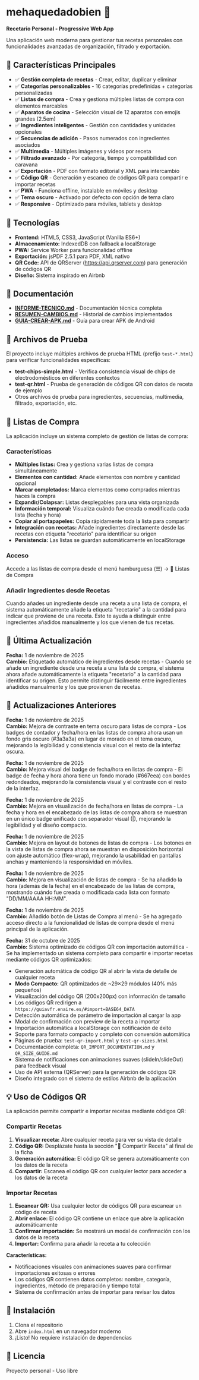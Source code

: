 # mehaquedadobien 🍳

**Recetario Personal - Progressive Web App**

Una aplicación web moderna para gestionar tus recetas personales con funcionalidades avanzadas de organización, filtrado y exportación.

## 🚀 Características Principales

- ✅ **Gestión completa de recetas** - Crear, editar, duplicar y eliminar
- ✅ **Categorías personalizables** - 16 categorías predefinidas + categorías personalizadas
- ✅ **Listas de compra** - Crea y gestiona múltiples listas de compra con elementos marcables
- ✅ **Aparatos de cocina** - Selección visual de 12 aparatos con emojis grandes (2.5em)
- ✅ **Ingredientes inteligentes** - Gestión con cantidades y unidades opcionales
- ✅ **Secuencias de adición** - Pasos numerados con ingredientes asociados
- ✅ **Multimedia** - Múltiples imágenes y videos por receta
- ✅ **Filtrado avanzado** - Por categoría, tiempo y compatibilidad con caravana
- ✅ **Exportación** - PDF con formato editorial y XML para intercambio
- ✅ **Código QR** - Generación y escaneo de códigos QR para compartir e importar recetas
- ✅ **PWA** - Funciona offline, instalable en móviles y desktop
- ✅ **Tema oscuro** - Activado por defecto con opción de tema claro
- ✅ **Responsive** - Optimizado para móviles, tablets y desktop

## 📱 Tecnologías

- **Frontend:** HTML5, CSS3, JavaScript (Vanilla ES6+)
- **Almacenamiento:** IndexedDB con fallback a localStorage
- **PWA:** Service Worker para funcionalidad offline
- **Exportación:** jsPDF 2.5.1 para PDF, XML nativo
- **QR Code:** API de QRServer (https://api.qrserver.com) para generación de códigos QR
- **Diseño:** Sistema inspirado en Airbnb

## 📖 Documentación

- **[INFORME-TECNICO.md](INFORME-TECNICO.md)** - Documentación técnica completa
- **[RESUMEN-CAMBIOS.md](RESUMEN-CAMBIOS.md)** - Historial de cambios implementados
- **[GUIA-CREAR-APK.md](GUIA-CREAR-APK.md)** - Guía para crear APK de Android

## 🧪 Archivos de Prueba

El proyecto incluye múltiples archivos de prueba HTML (prefijo `test-*.html`) para verificar funcionalidades específicas:
- **test-chips-simple.html** - Verifica consistencia visual de chips de electrodomésticos en diferentes contextos
- **test-qr.html** - Prueba de generación de códigos QR con datos de receta de ejemplo
- Otros archivos de prueba para ingredientes, secuencias, multimedia, filtrado, exportación, etc.

## 🛒 Listas de Compra

La aplicación incluye un sistema completo de gestión de listas de compra:

### Características

- **Múltiples listas:** Crea y gestiona varias listas de compra simultáneamente
- **Elementos con cantidad:** Añade elementos con nombre y cantidad opcional
- **Marcar completados:** Marca elementos como comprados mientras haces la compra
- **Expandir/Colapsar:** Listas desplegables para una vista organizada
- **Información temporal:** Visualiza cuándo fue creada o modificada cada lista (fecha y hora)
- **Copiar al portapapeles:** Copia rápidamente toda la lista para compartir
- **Integración con recetas:** Añade ingredientes directamente desde las recetas con etiqueta "recetario" para identificar su origen
- **Persistencia:** Las listas se guardan automáticamente en localStorage

### Acceso

Accede a las listas de compra desde el menú hamburguesa (☰) → 🛒 Listas de Compra

### Añadir Ingredientes desde Recetas

Cuando añades un ingrediente desde una receta a una lista de compra, el sistema automáticamente añade la etiqueta "recetario" a la cantidad para indicar que proviene de una receta. Esto te ayuda a distinguir entre ingredientes añadidos manualmente y los que vienen de tus recetas.

## 🎨 Última Actualización

**Fecha:** 1 de noviembre de 2025  
**Cambio:** Etiquetado automático de ingredientes desde recetas - Cuando se añade un ingrediente desde una receta a una lista de compra, el sistema ahora añade automáticamente la etiqueta "recetario" a la cantidad para identificar su origen. Esto permite distinguir fácilmente entre ingredientes añadidos manualmente y los que provienen de recetas.

## 📝 Actualizaciones Anteriores

**Fecha:** 1 de noviembre de 2025  
**Cambio:** Mejora de contraste en tema oscuro para listas de compra - Los badges de contador y fecha/hora en las listas de compra ahora usan un fondo gris oscuro (#3a3a3a) en lugar de morado en el tema oscuro, mejorando la legibilidad y consistencia visual con el resto de la interfaz oscura.

**Fecha:** 1 de noviembre de 2025  
**Cambio:** Mejora visual del badge de fecha/hora en listas de compra - El badge de fecha y hora ahora tiene un fondo morado (#667eea) con bordes redondeados, mejorando la consistencia visual y el contraste con el resto de la interfaz.

**Fecha:** 1 de noviembre de 2025  
**Cambio:** Mejora en visualización de fecha/hora en listas de compra - La fecha y hora en el encabezado de las listas de compra ahora se muestran en un único badge unificado con separador visual (|), mejorando la legibilidad y el diseño compacto.

**Fecha:** 1 de noviembre de 2025  
**Cambio:** Mejora en layout de botones de listas de compra - Los botones en la vista de listas de compra ahora se muestran en disposición horizontal con ajuste automático (flex-wrap), mejorando la usabilidad en pantallas anchas y manteniendo la responsividad en móviles.

**Fecha:** 1 de noviembre de 2025  
**Cambio:** Mejora en visualización de listas de compra - Se ha añadido la hora (además de la fecha) en el encabezado de las listas de compra, mostrando cuándo fue creada o modificada cada lista con formato "DD/MM/AAAA HH:MM".

**Fecha:** 1 de noviembre de 2025  
**Cambio:** Añadido botón de Listas de Compra al menú - Se ha agregado acceso directo a la funcionalidad de listas de compra desde el menú principal de la aplicación.

**Fecha:** 31 de octubre de 2025  
**Cambio:** Sistema optimizado de códigos QR con importación automática - Se ha implementado un sistema completo para compartir e importar recetas mediante códigos QR optimizados:
- Generación automática de código QR al abrir la vista de detalle de cualquier receta
- **Modo Compacto:** QR optimizados de ~29×29 módulos (40% más pequeños)
- Visualización del código QR (200x200px) con información de tamaño
- Los códigos QR redirigen a `https://guiavfr.enaire.es/#import=BASE64_DATA`
- Detección automática de parámetro de importación al cargar la app
- Modal de confirmación con preview de la receta a importar
- Importación automática a localStorage con notificación de éxito
- Soporte para formato compacto y completo con conversión automática
- Páginas de prueba: `test-qr-import.html` y `test-qr-sizes.html`
- Documentación completa: `QR_IMPORT_DOCUMENTATION.md` y `QR_SIZE_GUIDE.md`
- Sistema de notificaciones con animaciones suaves (slideIn/slideOut) para feedback visual
- Uso de API externa (QRServer) para la generación de códigos QR
- Diseño integrado con el sistema de estilos Airbnb de la aplicación

## 💡 Uso de Códigos QR

La aplicación permite compartir e importar recetas mediante códigos QR:

### Compartir Recetas

1. **Visualizar receta:** Abre cualquier receta para ver su vista de detalle
2. **Código QR:** Desplázate hasta la sección "📱 Compartir Receta" al final de la ficha
3. **Generación automática:** El código QR se genera automáticamente con los datos de la receta
4. **Compartir:** Escanea el código QR con cualquier lector para acceder a los datos de la receta

### Importar Recetas

1. **Escanear QR:** Usa cualquier lector de códigos QR para escanear un código de receta
2. **Abrir enlace:** El código QR contiene un enlace que abre la aplicación automáticamente
3. **Confirmar importación:** Se mostrará un modal de confirmación con los datos de la receta
4. **Importar:** Confirma para añadir la receta a tu colección

**Características:**
- Notificaciones visuales con animaciones suaves para confirmar importaciones exitosas o errores
- Los códigos QR contienen datos completos: nombre, categoría, ingredientes, método de preparación y tiempo total
- Sistema de confirmación antes de importar para revisar los datos

## 🔧 Instalación

1. Clona el repositorio
2. Abre `index.html` en un navegador moderno
3. ¡Listo! No requiere instalación de dependencias

## 📄 Licencia

Proyecto personal - Uso libre